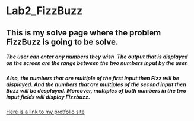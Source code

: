 # Lab2_FizzBuzz
 
## This is my solve page where the problem FizzBuzz is going to be solve. 
##### The user can enter any numbers they wish. The output that is displayed on the screen are the range between the two numbers input by the user.
##### Also, the numbers that are multiple of the first input then Fizz will be displayed. And the numbers that are multiples of the second input then Buzz will be desplayed. Moreover, multiples of both numbers in the two input fields will display Fizzbuzz.
[Here is a link to my protfolio site](https://jonathanportfolio.netlify.app/)
